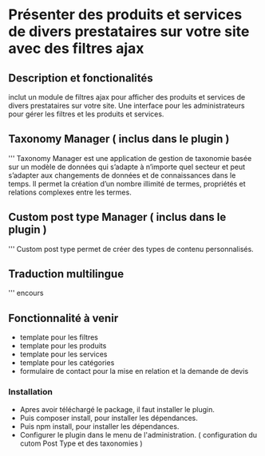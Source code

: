 # Présenter des produits et services de divers prestataires sur votre site avec des filtres ajax

## Description et fonctionalités

inclut un module de filtres ajax pour afficher des produits et services de divers prestataires sur votre site.
Une interface pour les administrateurs pour gérer les filtres et les produits et services.

## Taxonomy Manager ( inclus dans le plugin )

''' Taxonomy Manager est une application de gestion de taxonomie basée sur un modèle de données qui s’adapte à n’importe quel secteur et peut s’adapter aux changements de données et de connaissances dans le temps. Il permet la création d’un nombre illimité de termes, propriétés et relations complexes entre les termes.

## Custom post type Manager ( inclus dans le plugin )

''' Custom post type permet de créer des types de contenu personnalisés.

## Traduction multilingue

''' encours

## Fonctionnalité à venir

- template pour les filtres
- template pour les produits
- template pour les services
- template pour les catégories
- formulaire de contact pour la mise en relation et la demande de devis

### Installation

- Apres avoir téléchargé le package, il faut installer le plugin.
- Puis composer install, pour installer les dépendances.
- Puis npm install, pour installer les dépendances.
- Configurer le plugin dans le menu de l'administration. ( configuration du cutom Post Type et des taxonomies )
